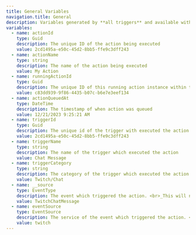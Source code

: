 ```yaml
---
title: General Variables
navigation.title: General
description: Variables generated by **all triggers** and available within **all action executions**.
variables:
  - name: actionId
    type: Guid
    description: The unique ID of the action being executed
    value: 2cd1495a-e50c-45d2-8bb5-ffe9c3dff243
  - name: actionName
    type: string
    description: The name of the action being executed
    value: My Action
  - name: runningActionId
    type: Guid
    description: The unique ID of this running action instance within the queue
    value: c83dd939-9f86-4435-b07c-b6e7e3eef134
  - name: actionQueuedAt
    type: DateTime
    description: The timestamp of when action was queued
    value: 12/21/2023 9:25:21 AM
  - name: triggerId
    type: Guid
    description: The unique id of the trigger with executed the action
    value: 2cd1495a-e50c-45d2-8bb5-ffe9c3dff243
  - name: triggerName
    type: string
    description: The name of the trigger which executed the action
    value: Chat Message
  - name: triggerCategory
    type: string
    description: The category of the trigger which executed the action
    value: Twitch/Chat
  - name: __source
    type: EventType
    description: The event which triggered the action. <br>_This will not always exist and requires C# to access, [read more](/api/csharp/core/events)_
    value: TwitchChatMessage
  - name: eventSource
    type: EventSource
    description: The service of the event which triggered the action. <br>_This will not always exist and requires C# to access, [read more](/api/csharp/core/events)_
    value: twitch
---
```

